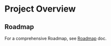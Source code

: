 # Project Overview

## Roadmap
For a comprehensive Roadmap, see <a href="Roadmap.md">Roadmap</a> doc.